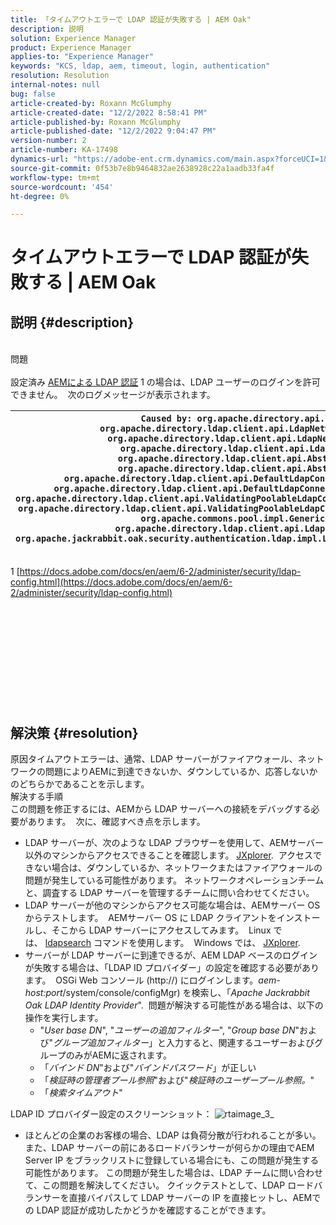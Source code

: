 ```yaml
---
title: 「タイムアウトエラーで LDAP 認証が失敗する | AEM Oak"
description: 説明
solution: Experience Manager
product: Experience Manager
applies-to: "Experience Manager"
keywords: "KCS, ldap, aem, timeout, login, authentication"
resolution: Resolution
internal-notes: null
bug: false
article-created-by: Roxann McGlumphy
article-created-date: "12/2/2022 8:58:41 PM"
article-published-by: Roxann McGlumphy
article-published-date: "12/2/2022 9:04:47 PM"
version-number: 2
article-number: KA-17498
dynamics-url: "https://adobe-ent.crm.dynamics.com/main.aspx?forceUCI=1&pagetype=entityrecord&etn=knowledgearticle&id=9d3b3e19-8472-ed11-9561-6045bd006079"
source-git-commit: 0f53b7e8b9464832ae2638928c22a1aadb33fa4f
workflow-type: tm+mt
source-wordcount: '454'
ht-degree: 0%

---
```


# タイムアウトエラーで LDAP 認証が失敗する | AEM Oak

## 説明 {#description}

<br>問題<br><br>
設定済み [AEMによる LDAP 認証](https://docs.adobe.com/docs/en/aem/6-2/administer/security/ldap-config.html) 1 の場合は、LDAP ユーザーのログインを許可できません。  次のログメッセージが表示されます。


| `Caused by: org.apache.directory.api.ldap.model.exception.LdapException: TimeOut occurred``at org.apache.directory.ldap.client.api.LdapNetworkConnection.writeRequest(LdapNetworkConnection.java:4106)``at org.apache.directory.ldap.client.api.LdapNetworkConnection.bindAsync(LdapNetworkConnection.java:1290)``at org.apache.directory.ldap.client.api.LdapNetworkConnection.bind(LdapNetworkConnection.java:1188)``at org.apache.directory.ldap.client.api.AbstractLdapConnection.bind(AbstractLdapConnection.java:127)``at org.apache.directory.ldap.client.api.AbstractLdapConnection.bind(AbstractLdapConnection.java:112)``at org.apache.directory.ldap.client.api.DefaultLdapConnectionFactory.bindConnection(DefaultLdapConnectionFactory.java:64)``at org.apache.directory.ldap.client.api.DefaultLdapConnectionFactory.newLdapConnection(DefaultLdapConnectionFactory.java:107)``at org.apache.directory.ldap.client.api.ValidatingPoolableLdapConnectionFactory.makeObject(ValidatingPoolableLdapConnectionFactory.java:133)``at org.apache.directory.ldap.client.api.ValidatingPoolableLdapConnectionFactory.makeObject(ValidatingPoolableLdapConnectionFactory.java:59)``at org.apache.commons.pool.impl.GenericObjectPool.borrowObject(GenericObjectPool.java:1188)``at org.apache.directory.ldap.client.api.LdapConnectionPool.getConnection(LdapConnectionPool.java:123)``at org.apache.jackrabbit.oak.security.authentication.ldap.impl.LdapIdentityProvider.connect(LdapIdentityProvider.java:771)``... 57 common frames omitted` |
| --- |


1 [https://docs.adobe.com/docs/en/aem/6-2/administer/security/ldap-config.html](https://docs.adobe.com/docs/en/aem/6-2/administer/security/ldap-config.html)
<br><br><br><br> <br><br><br><br><br> <br><br>

## 解決策 {#resolution}


原因タイムアウトエラーは、通常、LDAP サーバーがファイアウォール、ネットワークの問題によりAEMに到達できないか、ダウンしているか、応答しないかのどちらかであることを示します。
<br>解決する手順<br>
この問題を修正するには、AEMから LDAP サーバーへの接続をデバッグする必要があります。  次に、確認すべき点を示します。

- LDAP サーバーが、次のような LDAP ブラウザーを使用して、AEMサーバー以外のマシンからアクセスできることを確認します。 [JXplorer](http://jxplorer.org/).  アクセスできない場合は、ダウンしているか、ネットワークまたはファイアウォールの問題が発生している可能性があります。 ネットワークオペレーションチームと、調査する LDAP サーバーを管理するチームに問い合わせてください。
- LDAP サーバーが他のマシンからアクセス可能な場合は、AEMサーバー OS からテストします。  AEMサーバー OS に LDAP クライアントをインストールし、そこから LDAP サーバーにアクセスしてみます。  Linux では、 [ldapsearch](https://access.redhat.com/documentation/en-US/Red_Hat_Directory_Server/8.2/html/Administration_Guide/Examples-of-common-ldapsearches.html) コマンドを使用します。  Windows では、 [JXplorer](http://jxplorer.org/).
- サーバーが LDAP サーバーに到達できるが、AEM LDAP ベースのログインが失敗する場合は、「LDAP ID プロバイダー」の設定を確認する必要があります。  OSGi Web コンソール (http://) にログインします。*aem-host:port*/system/console/configMgr) を検索し、「*Apache Jackrabbit Oak LDAP Identity Provider*&quot;.  問題が解決する可能性がある場合は、以下の操作を実行します。
   - &quot;*User base DN*&quot;, &quot;*ユーザーの追加フィルター*&quot;, &quot;*Group base DN*&quot;および&quot;*グループ追加フィルター*」と入力すると、関連するユーザーおよびグループのみがAEMに返されます。
   - 「*バインド DN*&quot;および&quot;*バインドパスワード*」が正しい
   - 「*検証時の管理者プール参照*&quot;および&quot;*検証時のユーザープール参照。*&quot;
   - 「*検索タイムアウト*&quot;


LDAP ID プロバイダー設定のスクリーンショット：
![rtaimage_3_](https://helpx.adobe.com/content/dam/help/en/experience-manager/kb/LDAP-error/jcr%3acontent/main-pars/image/rtaimage_3_.png "rtaimage_3_")
- ほとんどの企業のお客様の場合、LDAP は負荷分散が行われることが多い。 また、LDAP サーバーの前にあるロードバランサーが何らかの理由でAEM Server IP をブラックリストに登録している場合にも、この問題が発生する可能性があります。 この問題が発生した場合は、LDAP チームに問い合わせて、この問題を解決してください。 クイックテストとして、LDAP ロードバランサーを直接バイパスして LDAP サーバーの IP を直接ヒットし、AEMでの LDAP 認証が成功したかどうかを確認することができます。

